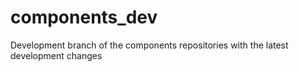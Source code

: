 # components_dev
Development branch of the components repositories with the latest development changes
